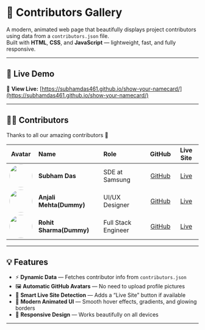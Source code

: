 # 🌟 Contributors Gallery

A modern, animated web page that beautifully displays project contributors using data from a `contributors.json` file.  
Built with **HTML**, **CSS**, and **JavaScript** — lightweight, fast, and fully responsive.

---

## 🚀 Live Demo

🔗 **View Live:** [https://subhamdas461.github.io/show-your-namecard/](https://subhamdas461.github.io/show-your-namecard/)

---

## 🧑‍💻 Contributors

Thanks to all our amazing contributors 💚

<!-- CONTRIBUTORS-START -->

| Avatar | Name | Role | GitHub | Live Site |
|:--:|:--|:--|:--:|:--:|
| <img src="https://github.com/subhamdas461.png" width="60" height="60" style="border-radius:50%;"> | **Subham Das** | SDE at Samsung | [GitHub](https://github.com/subhamdas461) | [Live](https://subhamdas461.github.io/) |
| <img src="https://github.com/anjalimehta.png" width="60" height="60" style="border-radius:50%;"> | **Anjali Mehta(Dummy)** | UI/UX Designer | [GitHub](https://github.com/anjalimehta) | [Live](https://anjalimehta.github.io/) |
| <img src="https://github.com/rohitsharma.png" width="60" height="60" style="border-radius:50%;"> | **Rohit Sharma(Dummy)** | Full Stack Engineer | [GitHub](https://github.com/rohitsharma) | [Live](https://rohitsharma.github.io/) |
<!-- CONTRIBUTORS-END -->

---

## 💡 Features

-   ⚡ **Dynamic Data** — Fetches contributor info from `contributors.json`
-   🖼️ **Automatic GitHub Avatars** — No need to upload profile pictures
-   🧠 **Smart Live Site Detection** — Adds a “Live Site” button if available
-   💫 **Modern Animated UI** — Smooth hover effects, gradients, and glowing borders
-   📱 **Responsive Design** — Works beautifully on all devices

---
